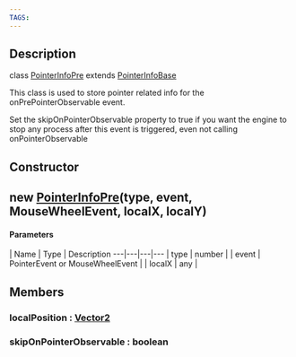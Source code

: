 ```yaml
---
TAGS:
---
```

## Description

class [PointerInfoPre](/classes/2.4/PointerInfoPre) extends [PointerInfoBase](/classes/2.4/PointerInfoBase)

This class is used to store pointer related info for the onPrePointerObservable event.

Set the skipOnPointerObservable property to true if you want the engine to stop any process after this event is triggered, even not calling onPointerObservable

## Constructor

## new [PointerInfoPre](/classes/2.4/PointerInfoPre)(type, event, MouseWheelEvent, localX, localY)



#### Parameters
 | Name | Type | Description
---|---|---|---
 | type | number | 
 | event | PointerEvent or MouseWheelEvent | 
 | localX | any | 
## Members

### localPosition : [Vector2](/classes/2.4/Vector2)



### skipOnPointerObservable : boolean



